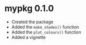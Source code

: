 # mypkg 0.1.0

* Created the package
* Added the `make_shades()` function
* Added the `plot_colours()` function
* Added a vignette
